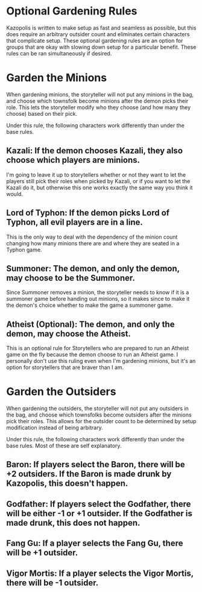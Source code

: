 # Optional Gardening Rules

Kazopolis is written to make setup as fast and seamless as possible, but this does require an arbitrary outsider count and eliminates certain characters that complicate setup. These optional gardening rules are an option for groups that are okay with slowing down setup for a particular benefit. These rules can be ran simultaneously if desired.

# Garden the Minions

When gardening minions, the storyteller will not put any minions in the bag, and choose which townsfolk become minions after the demon picks their role. This lets the storyteller modify who they choose (and how many they choose) based on their pick. 

Under this rule, the following characters work differently than under the base rules.

## Kazali: If the demon chooses Kazali, they also choose which players are minions.

I'm going to leave it up to storytellers whether or not they want to let the players still pick their roles when picked by Kazali, or if you want to let the Kazali do it, but otherwise this one works exactly the same way you think it would.

## Lord of Typhon: If the demon picks Lord of Typhon, all evil players are in a line.

This is the only way to deal with the dependency of the minion count changing how many minions there are and where they are seated in a Typhon game.

## Summoner: The demon, and only the demon, may choose to be the Summoner.

Since Summoner removes a minion, the storyteller needs to know if it is a summoner game before handing out minions, so it makes since to make it the demon's choice whether to make the game a summoner game.

## Atheist (Optional): The demon, and only the demon, may choose the Atheist.

This is an optional rule for Storytellers who are prepared to run an Atheist game on the fly because the demon choose to run an Atheist game. I personally don't use this ruling even when I'm gardening minions, but it's an option for storytellers that are braver than I am.

# Garden the Outsiders

When gardening the outsiders, the storyteller will not put any outsiders in the bag, and choose which townsfolks become outsiders after the minions pick their roles. This allows for the outsider count to be determined by setup modification instead of being arbitrary.

Under this rule, the following characters work differently than under the base rules. Most of these are self explanatory.

## Baron: If players select the Baron, there will be +2 outsiders. If the Baron is made drunk by Kazopolis, this doesn't happen.

## Godfather: If players select the Godfather, there will be either -1 or +1 outsider. If the Godfather is made drunk, this does not happen.

## Fang Gu: If a player selects the Fang Gu, there will be +1 outsider.

## Vigor Mortis: If a player selects the Vigor Mortis, there will be -1 outsider.
